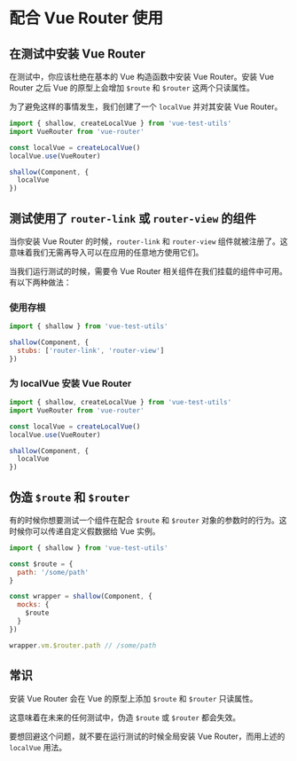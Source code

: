 # 配合 Vue Router 使用

## 在测试中安装 Vue Router

在测试中，你应该杜绝在基本的 Vue 构造函数中安装 Vue Router。安装 Vue Router 之后 Vue 的原型上会增加 `$route` 和 `$router` 这两个只读属性。

为了避免这样的事情发生，我们创建了一个 `localVue` 并对其安装 Vue Router。

```js
import { shallow, createLocalVue } from 'vue-test-utils'
import VueRouter from 'vue-router'

const localVue = createLocalVue()
localVue.use(VueRouter)

shallow(Component, {
  localVue
})
```

## 测试使用了 `router-link` 或 `router-view` 的组件

当你安装 Vue Router 的时候，`router-link` 和 `router-view` 组件就被注册了。这意味着我们无需再导入可以在应用的任意地方使用它们。

当我们运行测试的时候，需要令 Vue Router 相关组件在我们挂载的组件中可用。有以下两种做法：

### 使用存根

```js
import { shallow } from 'vue-test-utils'

shallow(Component, {
  stubs: ['router-link', 'router-view']
})
```

### 为 localVue 安装 Vue Router

```js
import { shallow, createLocalVue } from 'vue-test-utils'
import VueRouter from 'vue-router'

const localVue = createLocalVue()
localVue.use(VueRouter)

shallow(Component, {
  localVue
})
```

## 伪造 `$route` 和 `$router`

有的时候你想要测试一个组件在配合 `$route` 和 `$router` 对象的参数时的行为。这时候你可以传递自定义假数据给 Vue 实例。

```js
import { shallow } from 'vue-test-utils'

const $route = {
  path: '/some/path'
}

const wrapper = shallow(Component, {
  mocks: {
    $route
  }
})

wrapper.vm.$router.path // /some/path
```

## 常识

安装 Vue Router 会在 Vue 的原型上添加 `$route` 和 `$router` 只读属性。

这意味着在未来的任何测试中，伪造 `$route` 或 `$router` 都会失效。

要想回避这个问题，就不要在运行测试的时候全局安装 Vue Router，而用上述的 `localVue` 用法。
